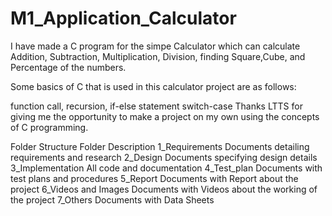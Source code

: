 # M1_Application_Calculator
I have made a C program for the simpe Calculator which can calculate Addition, Subtraction, Multiplication, Division, finding Square,Cube, and Percentage of the numbers.

Some basics of C that is used in this calculator project are as follows:

function call,
recursion,
if-else statement
switch-case
Thanks LTTS for giving me the opportunity to make a project on my own using the concepts of C programming.


Folder Structure
Folder	Description
1_Requirements	Documents detailing requirements and research
2_Design	Documents specifying design details
3_Implementation	All code and documentation
4_Test_plan	Documents with test plans and procedures
5_Report	Documents with Report about the project
6_Videos and Images	Documents with Videos about the working of the project
7_Others	Documents with Data Sheets
